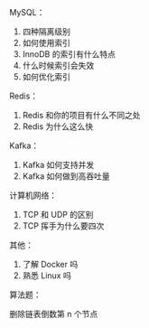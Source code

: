 MySQL：

1. 四种隔离级别
2. 如何使用索引
3. InnoDB 的索引有什么特点
4. 什么时候索引会失效
5. 如何优化索引

Redis：

1. Redis 和你的项目有什么不同之处
2. Redis 为什么这么快

Kafka：

1. Kafka 如何支持并发
2. Kafka 如何做到高吞吐量

计算机网络：

1. TCP 和 UDP 的区别
2. TCP 挥手为什么要四次

其他：

1. 了解 Docker 吗
2. 熟悉 Linux 吗

算法题：

删除链表倒数第 n 个节点